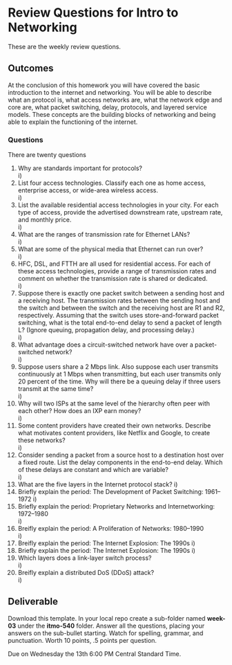 # Review Questions for Intro to Networking

These are the weekly review questions.

## Outcomes

At the conclusion of this homework you will have covered the basic introduction to the internet and networking. You will be able to describe what an protocol is,  what access networks are, what the network edge and core are, what packet switching, delay, protocols, and layered service models. These concepts are the building blocks of networking and being able to explain the functioning of the internet.

### Questions

There are twenty questions

1. Why are standards important for protocols?  
i)
1. List four access technologies. Classify each one as home access, enterprise  access, or wide-area wireless access.  
i)  
1. List the available residential access technologies in your city. For each  type of access, provide the advertised downstream rate, upstream rate, and  monthly price.  
i)
1. What are the ranges of transmission rate for Ethernet LANs?  
i)
1. What are some of the physical media that Ethernet can run over?  
i)
1. HFC, DSL, and FTTH are all used for residential access. For each of  these access technologies, provide a range of transmission rates and  comment on whether the transmission rate is shared or dedicated.  
i)
1. Suppose there is exactly one packet switch between a sending host and a receiving host. The transmission rates between the sending host and the  switch and between the switch and the receiving host are R1 and R2, respectively. Assuming that the switch uses store-and-forward packet switching,  what is the total end-to-end delay to send a packet of length L? (Ignore queuing, propagation delay, and processing delay.)  
i)
1. What advantage does a circuit-switched network have over a packet-switched network?  
i)
1. Suppose users share a 2 Mbps link. Also suppose each user transmits continuously at 1 Mbps when transmitting, but each user transmits only 20 percent of the time. Why will there be a queuing delay if three users transmit at the same time?  
i)
1. Why will two ISPs at the same level of the hierarchy often peer with each other? How does an IXP earn money?  
i)
1. Some content providers have created their own networks. Describe what motivates content providers, like Netflix and Google, to create these networks?  
i)
1. Consider sending a packet from a source host to a destination host over a fixed route. List the delay components in the end-to-end delay. Which of these delays are constant and which are variable?  
i)
1. What are the five layers in the Internet protocol stack?
i)
1. Briefly explain the period: The Development of Packet Switching: 1961–1972
i)
1. Briefly explain the period: Proprietary Networks and Internetworking: 1972–1980  
i)
1. Breifly explain the period: A Proliferation of Networks: 1980–1990  
i)
1. Breifly explain the period: The Internet Explosion: The 1990s
i)
1. Briefly explain the period: The Internet Explosion: The 1990s
i)
1. Which layers does a link-layer switch process?  
i)
1. Breifly explain a distributed DoS (DDoS) attack?  
i)

## Deliverable

Download this template. In your local repo create a sub-folder named **week-03** under the **itmo-540** folder. Answer all the questions, placing your answers on the sub-bullet starting. Watch for spelling, grammar, and punctuation. Worth 10 points, .5 points per question.

Due on Wednesday the 13th 6:00 PM Central Standard Time.
